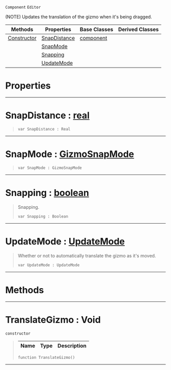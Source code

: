  `Component` `Editor`



(NOTE) Updates the translation of the gizmo when it's being dragged.

|Methods|Properties|Base Classes|Derived Classes|
|---|---|---|---|
|[ Constructor](https://github.com/PlasmaEngine/PlasmaDocs/blob/master/code_reference/class_reference/translategizmo.markdown#translategizmo-void)|[ SnapDistance](https://github.com/PlasmaEngine/PlasmaDocs/blob/master/code_reference/class_reference/translategizmo.markdown#snapdistance-plasma-engine)|[component](https://github.com/PlasmaEngine/PlasmaDocs/blob/master/code_reference/class_reference/component.markdown)| |
| |[ SnapMode](https://github.com/PlasmaEngine/PlasmaDocs/blob/master/code_reference/class_reference/translategizmo.markdown#snapmode-plasma-engine-doc)| | |
| |[ Snapping](https://github.com/PlasmaEngine/PlasmaDocs/blob/master/code_reference/class_reference/translategizmo.markdown#snapping-plasma-engine-doc)| | |
| |[ UpdateMode](https://github.com/PlasmaEngine/PlasmaDocs/blob/master/code_reference/class_reference/translategizmo.markdown#updatemode-plasma-engine-d)| | |


 #  Properties


---  
 #  SnapDistance : [real](https://github.com/PlasmaEngine/PlasmaDocs/blob/master/code_reference/lightning_base_types/real.markdown)

> 
> ``` lang=cpp, name=Lightning
> var SnapDistance : Real


---  
 #  SnapMode : [GizmoSnapMode](https://github.com/PlasmaEngine/PlasmaDocs/blob/master/code_reference/enum_reference.markdown#gizmosnapmode)

> 
> ``` lang=cpp, name=Lightning
> var SnapMode : GizmoSnapMode


---  
 #  Snapping : [boolean](https://github.com/PlasmaEngine/PlasmaDocs/blob/master/code_reference/lightning_base_types/boolean.markdown)

> Snapping.
> ``` lang=cpp, name=Lightning
> var Snapping : Boolean


---  
 #  UpdateMode : [UpdateMode](https://github.com/PlasmaEngine/PlasmaDocs/blob/master/code_reference/enum_reference.markdown#updatemode)

> Whether or not to automatically translate the gizmo as it's moved.
> ``` lang=cpp, name=Lightning
> var UpdateMode : UpdateMode


---  
 #  Methods


---  
 #  TranslateGizmo : Void

 `constructor`

> 
> |Name|Type|Description|
> |---|---|---|
> ``` lang=cpp, name=Lightning
> function TranslateGizmo()
> ``` 


---  
 

 